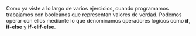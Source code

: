 Como ya viste a lo largo de varios ejercicios, cuando programamos trabajamos con booleanos que representan valores de verdad. Podemos operar con ellos mediante lo que denominamos operadores lógicos como **if**, **if-else** y **if-elif-else**.